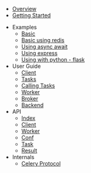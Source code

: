 * [Overview](/)
* [Getting Started](getting-started.md)
- Examples
  - [Basic](examples/basic.md)
  - [Basic using redis](examples/basic-redis.md)
  - [Using async await](examples/async-await.md)
  - [Using express](examples/express.md)
  - [Using with python - flask](examples/flask.md)
- User Guide
  - [Client](guide/client.md)
  - [Tasks](guide/tasks.md)
  - [Calling Tasks](guide/calling-tasks.md)
  - [Worker](guide/worker.md)
  - [Broker](guide/broker.md)
  - [Backend](guide/backend.md)
- API
  - [Index](api/index.md)
  - [Client](api/client.md)
  - [Worker](api/worker.md)
  - [Conf](api/conf.md)
  - [Task](api/task.md)
  - [Result](api/result.md)
- Internals
  * [Celery Protocol](internals/celery-protocol.md)
